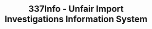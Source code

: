 ---
layout: default
bigquery: https://console.cloud.google.com/bigquery?p=patents-public-data&d=usitc_investigations&page=dataset&project=sheets-management-319211
citation: US International Trade Commission 337Info Unfair Import Investigations Information
  System
contributors: US International Trade Comission
cost: None
description: US International Trade Commission 337Info Unfair Import Investigations
  Information System contains data on investigations done under Section 337. Section
  337 declares the infringement of certain statutory intellectual property rights
  and other forms of unfair competition in import trade to be unlawful practices.
  Most Section 337 investigations involve allegations of patent or registered trademark
  infringement.
documentation: FAQ and tutorial available on the site
last_edit: 04/10/2022, 16:35:39
location: https://pubapps2.usitc.gov/337external/
maintained_by: US International Trade Comission
schema_fields:
- teoIdDueDate
- trademarkNumbers
- patentNumbers
- actualStartDateEvidHear
- issueDateOtherNonFinal
- dateCreated
- teoIdIssueDate
- patentNumber
- publication_number
- id
- finalDetViolation
- scheduledEndDateEvidHear
- teoReliefGranted
- title
- startDateMarkmanHearing
- teoProceedingInvolved
- cafcAppeals
- docketNo
- investigationType
- investigationNo
- currentActiveALJ
- htsNumbers
- finalIdOnViolationDue
- investigationTermDate
- ouiiAttorney
- scheduledStartDateEvidHear
- copyrightNumbers
- dateOfPublicationFrNotice
- gcAttorney
- lastUpdated
- aljAssigned
- internalRemand
- ouiiParticipation
- dateComplaintFiled
- actualEndDateEvidHear
- markmanHearing
- finalIdOnViolationIssue
- currentStatus
- finalDetNoViolation
- endDateMarkmanHearing
- invUnfairAct
- targetDate
- complainant
- respondent
shortname: unfair_import_investigations
tags:
- import
- legal
- trade
timeframe: 2008-2021 (prior to 2008 downloadable as a JSON file)
title: 337Info - Unfair Import Investigations Information System
uuid: 2721f5ec-e599-4890-9265-9706719fc71e
---